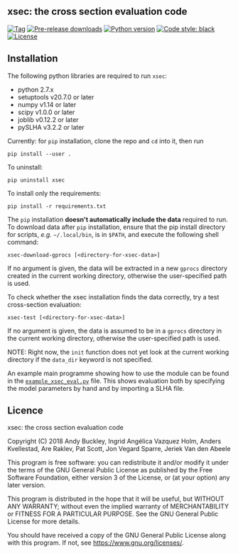 ## xsec: the cross section evaluation code

[![Tag](https://img.shields.io/github/release-pre/jeriek/xstest.svg)]()
[![Pre-release downloads](https://img.shields.io/github/downloads-pre/jeriek/xstest/latest/total.svg)](./LICENSE)
[![Python version](https://img.shields.io/badge/python-2.7-blue.svg)](https://www.python.org/downloads/release/python-2715/)
[![Code style: black](https://img.shields.io/badge/code%20style-black-000000.svg)](https://github.com/ambv/black)
[![License](https://img.shields.io/github/license/jeriek/xstest.svg)](./LICENSE)


## Installation

The following python libraries are required to run `xsec`:
- python 2.7.x
- setuptools v20.7.0 or later
- numpy v1.14 or later
- scipy v1.0.0 or later
- joblib v0.12.2 or later
- pySLHA v3.2.2 or later

Currently: for `pip` installation, clone the repo and `cd` into it, then run
```
pip install --user .
```
To uninstall: 
```
pip uninstall xsec
```
To install only the requirements:
```
pip install -r requirements.txt
```

The `pip` installation **doesn't automatically include the data** required to run. To download data after `pip` installation, ensure that the pip install directory for scripts, *e.g.* `~/.local/bin`, is in `$PATH`, and execute the following shell command:
```
xsec-download-gprocs [<directory-for-xsec-data>]
```
If no argument is given, the data will be extracted in a new `gprocs` directory created in the current working directory, otherwise the user-specified path is used.

To check whether the xsec installation finds the data correctly, try a test cross-section evaluation:
```
xsec-test [<directory-for-xsec-data>]
```
If no argument is given, the data is assumed to be in a `gprocs` directory in the current working directory, otherwise the user-specified path is used.

NOTE: Right now, the `init` function does not yet look at the current working directory if the `data_dir` keyword is not specified.

An example main programme showing how to use the module can be found in the [`example_xsec_eval.py`](examples/example_xsec_eval.py) file. This shows evaluation both by specifying the model parameters by hand and by importing a SLHA file.

## Licence

xsec: the cross section evaluation code

Copyright (C) 2018  Andy Buckley, Ingrid Angélica Vazquez Holm, Anders Kvellestad, Are Raklev, Pat Scott, Jon Vegard Sparre, Jeriek Van den Abeele
  
This program is free software: you can redistribute it and/or modify it under the terms of the GNU General Public License as published by the Free Software Foundation, either version 3 of the License, or (at your option) any later version.

This program is distributed in the hope that it will be useful, but WITHOUT ANY WARRANTY; without even the implied warranty of
MERCHANTABILITY or FITNESS FOR A PARTICULAR PURPOSE.  See the GNU General Public License for more details.

You should have received a copy of the GNU General Public License along with this program. If not, see <https://www.gnu.org/licenses/>.
